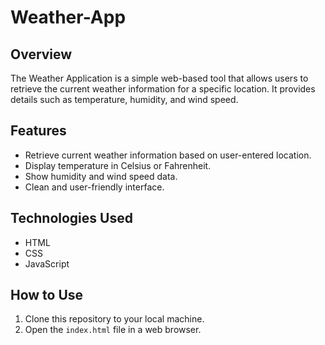 # Weather-App

## Overview

The Weather Application is a simple web-based tool that allows users to retrieve the current weather information for a specific location. It provides details such as temperature, humidity, and wind speed.

## Features

- Retrieve current weather information based on user-entered location.
- Display temperature in Celsius or Fahrenheit.
- Show humidity and wind speed data.
- Clean and user-friendly interface.

## Technologies Used

- HTML
- CSS
- JavaScript

## How to Use

1. Clone this repository to your local machine.
2. Open the `index.html` file in a web browser.

